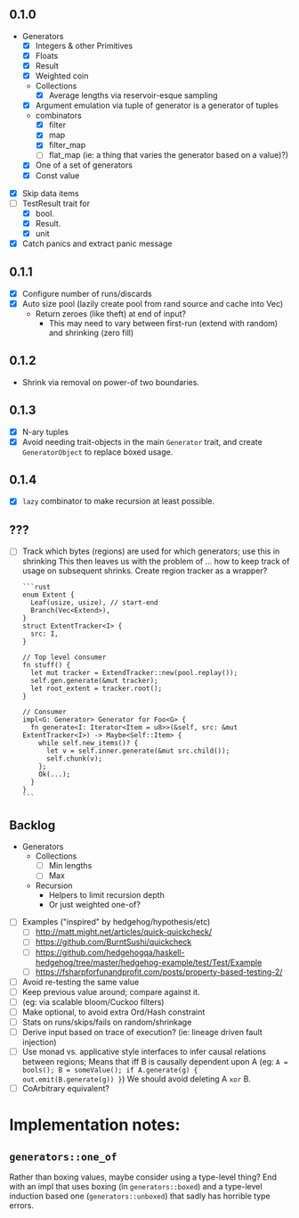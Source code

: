 ## 0.1.0

* Generators
  * [X] Integers & other Primitives
  * [X] Floats
  * [X] Result
  * [X] Weighted coin
  * Collections
    * [X] Average lengths via reservoir-esque sampling
  * [X] Argument emulation via tuple of generator is a generator of tuples
  * combinators
    * [X] filter
    * [X] map
    * [X] filter_map
    * [ ] flat_map (ie: a thing that varies the generator based on a value)?)
  * [X] One of a set of generators
  * [X] Const value
* [X] Skip data items
* [ ] TestResult trait for
  * [X] bool.
  * [X] Result.
  * [X] unit
* [X] Catch panics and extract panic message

## 0.1.1
* [X] Configure number of runs/discards
* [X] Auto size pool (lazily create pool from rand source and cache into Vec)
  * Return zeroes (like theft) at end of input?
    * This may need to vary between first-run (extend with random) and shrinking (zero fill)
## 0.1.2

* Shrink via removal on power-of two boundaries.

## 0.1.3

* [X] N-ary tuples
* [X] Avoid needing trait-objects in the main `Generator` trait, and create `GeneratorObject` to replace boxed usage.

## 0.1.4
* [X] `lazy` combinator to make recursion at least possible.

## ???
* [ ] Track which bytes (regions) are used for which generators; use this in shrinking
      This then leaves us with the problem of ... how to keep track of usage on subsequent shrinks. Create region tracker as a wrapper?

      ```rust
      enum Extent {
        Leaf(usize, usize), // start-end
        Branch(Vec<Extend>),
      }
      struct ExtentTracker<I> {
        src: I,
      }

      // Top level consumer
      fn stuff() {
        let mut tracker = ExtendTracker::new(pool.replay());
        self.gen.generate(&mut tracker);
        let root_extent = tracker.root();
      }

      // Consumer
      impl<G: Generator> Generator for Foo<G> {
        fn generate<I: Iterator<Item = u8>>(&self, src: &mut ExtentTracker<I>) -> Maybe<Self::Item> {
          while self.new_items()? {
            let v = self.inner.generate(&mut src.child());
            self.chunk(v);
          };
          Ok(...);
        }
      }
      ```

## Backlog

* Generators
  * Collections
    * [ ] Min lengths
    * [ ] Max
  * Recursion
    * Helpers to limit recursion depth
    * Or just weighted one-of?
* [ ] Examples ("inspired" by hedgehog/hypothesis/etc)
  * [ ] http://matt.might.net/articles/quick-quickcheck/
  * [ ] https://github.com/BurntSushi/quickcheck
  * [ ] https://github.com/hedgehogqa/haskell-hedgehog/tree/master/hedgehog-example/test/Test/Example
  * [ ] https://fsharpforfunandprofit.com/posts/property-based-testing-2/
* [ ]  Avoid re-testing the same value
  * [ ] Keep previous value around; compare against it.
  * [ ] (eg: via scalable bloom/Cuckoo filters)
  * [ ] Make optional, to avoid extra Ord/Hash constraint
* [ ] Stats on runs/skips/fails on random/shrinkage
* [ ] Derive input based on trace of execution? (ie: lineage driven fault injection)
* [ ]
  Use monad vs. applicative style interfaces to infer causal relations between
  regions; Means that iff B is causally dependent upon A (eg: `A = bools();
  B = someValue(); if A.generate(g) { out.emit(B.generate(g)) }`) We should
  avoid deleting A `xor` B.
* [ ] CoArbitrary equivalent?

# Implementation notes:
## `generators::one_of`
Rather than boxing values, maybe consider using a type-level thing? End with an impl that uses boxing (in `generators::boxed`) and a type-level induction based one (`generators::unboxed`) that sadly has horrible type errors.